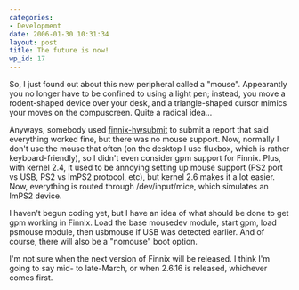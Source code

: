 ```yaml
---
categories:
- Development
date: 2006-01-30 10:31:34
layout: post
title: The future is now!
wp_id: 17
---
```

So, I just found out about this new peripheral called a "mouse". Appearantly you no longer have to be confined to using a light pen; instead, you move a rodent-shaped device over your desk, and a triangle-shaped cursor mimics your moves on the compuscreen. Quite a radical idea...

Anyways, somebody used [finnix-hwsubmit](http://www.finnix.org/Help#finnix-hwsubmit) to submit a report that said everything worked fine, but there was no mouse support. Now, normally I don't use the mouse that often (on the desktop I use fluxbox, which is rather keyboard-friendly), so I didn't even consider gpm support for Finnix. Plus, with kernel 2.4, it used to be annoying setting up mouse support (PS2 port vs USB, PS2 vs ImPS2 protocol, etc), but kernel 2.6 makes it a lot easier. Now, everything is routed through /dev/input/mice, which simulates an ImPS2 device.

I haven't begun coding yet, but I have an idea of what should be done to get gpm working in Finnix. Load the base mousedev module, start gpm, load psmouse module, then usbmouse if USB was detected earlier. And of course, there will also be a "nomouse" boot option.

I'm not sure when the next version of Finnix will be released. I think I'm going to say mid- to late-March, or when 2.6.16 is released, whichever comes first.
